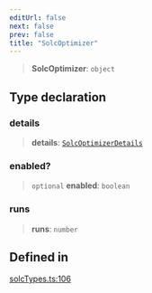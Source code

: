 ```yaml
---
editUrl: false
next: false
prev: false
title: "SolcOptimizer"
---
```


> **SolcOptimizer**: `object`

## Type declaration

### details

> **details**: [`SolcOptimizerDetails`](/reference/tevm/solc/type-aliases/solcoptimizerdetails/)

### enabled?

> `optional` **enabled**: `boolean`

### runs

> **runs**: `number`

## Defined in

[solcTypes.ts:106](https://github.com/qbzzt/tevm-monorepo/blob/main/bundler-packages/solc/src/solcTypes.ts#L106)
